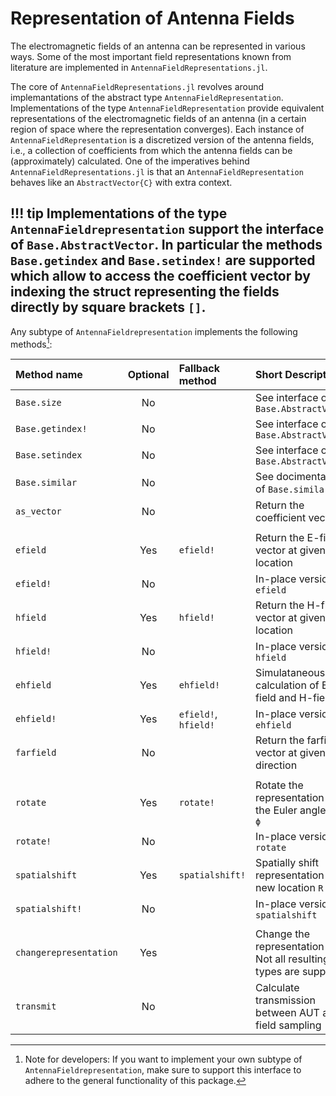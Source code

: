 # Representation of Antenna Fields

The electromagnetic fields of an antenna can be represented in various ways. Some of the most important field representations known from literature are implemented in `AntennaFieldRepresentations.jl`. 

The core of `AntennaFieldRepresentations.jl` revolves around implemantations of the abstract type `AntennaFieldRepresentation`. Implementations of the type `AntennaFieldRepresentation` provide equivalent representations of the electromagnetic fields of an antenna (in a certain region of space where the representation converges). Each instance of `AntennaFieldRepresentation` is a discretized version of the antenna fields, i.e., a collection of coefficients from which the antenna fields can be (approximately) calculated. One of the imperatives behind `AntennaFieldRepresentations.jl` is that an `AntennaFieldRepresentation` behaves like an `AbstractVector{C}` with extra context.

!!! tip
    Implementations of the type `AntennaFieldrepresentation` support the interface of `Base.AbstractVector`. In particular the methods `Base.getindex` and `Base.setindex!` are supported which allow to access the coefficient vector by indexing the struct representing the fields directly by square brackets `[]`.
---

Any subtype of `AntennaFieldrepresentation` implements the following methods[^1]:

| Method name               | Optional | Fallback method      | Short Description                                                     |
| :------------------------ |:-------: | :------------------- | :-------------------------------------------------------------------- |
| `Base.size`               | No       |                      | See interface of `Base.AbstractVector`                                |
| `Base.getindex!`          | No       |                      | See interface of `Base.AbstractVector`                                |
| `Base.setindex`           | No       |                      | See interface of `Base.AbstractVector`                                |
| `Base.similar`            | No       |                      | See docimentations of `Base.similar`                                  |
| `as_vector`               | No       |                      | Return the coefficient vector                                         |
|                           |          |                      |                                                                       |
| `efield`                  | Yes      | `efield!`            | Return the E-field vector at given location                           |
| `efield!`                 | No       |                      | In-place version of `efield`                                          |
| `hfield`                  | Yes      | `hfield!`            | Return the H-field vector at given location                           |
| `hfield!`                 | No       |                      | In-place version of `hfield`                                          |
| `ehfield`                 | Yes      | `ehfield!`           | Simulataneous calculation of E-field and H-field                      |
| `ehfield!`                | Yes      | `efield!`, `hfield!` | In-place version of `ehfield`                                         |
| `farfield`                | No       |                      | Return the farfield vector at given direction                         |
|                           |          |                      |                                                                       |
| `rotate`                  | Yes      | `rotate!`            | Rotate the representation by the Euler angles `χ`, `θ`, `ϕ`           |
| `rotate!`                 | No       |                      | In-place version of `rotate`                                          |
| `spatialshift`            | Yes      | `spatialshift!`      | Spatially shift representation to new location `R`                    |
| `spatialshift!`           | No       |                      | In-place version of `spatialshift`                                    |
|                           |          |                      |                                                                       |
| `changerepresentation`    | Yes      |                      | Change the representation type. Not all resulting types are supported |
| `transmit`                | No       |                      | Calculate transmission between AUT and field sampling                 |

[^1]: Note for developers: If you want to implement your own subtype of `AntennaFieldrepresentation`, make sure to support this interface to adhere to the general functionality of this package.